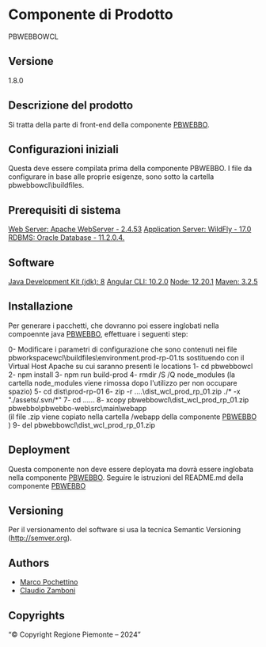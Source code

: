 # Componente di Prodotto
PBWEBBOWCL

## Versione
1.8.0

## Descrizione del prodotto
Si tratta della parte di front-end della componente [PBWEBBO](../pbwebbo). 

## Configurazioni iniziali
Questa deve essere compilata prima della componente PBWEBBO. I file da configurare in base alle proprie esigenze, sono sotto la cartella pbwebbowcl\buildfiles.

## Prerequisiti di sistema
[Web Server: Apache WebServer - 2.4.53](https://www.apache.org)
[Application Server: WildFly - 17.0](https://www.wildfly.org/)
[RDBMS: Oracle Database - 11.2.0.4.](https://www.oracle.org)
## Software
[Java Development Kit (jdk): 8](https://www.oracle.org)
[Angular CLI: 10.2.0](https://angular.io)
[Node: 12.20.1](https://nodejs.org)
[Maven: 3.2.5](https://maven.apache.org)

## Installazione
Per generare i pacchetti, che dovranno poi essere inglobati nella compoennte java [PBWEBBO](../pbwebbo), effettuare i seguenti step:

0- Modificare i parametri di configurazione che sono contenuti nei file pbworkspacewcl\buildfiles\environment.prod-rp-01.ts sostituendo <vh-di prod> con  il Virtual Host Apache su cui saranno presenti le locations
1- cd pbwebbowcl
2- npm install
3- npm run build-prod
4- rmdir /S /Q node_modules
   (la cartella node_modules viene rimossa dopo l'utilizzo per non occupare spazio)
5- cd dist\prod-rp-01
6- zip -r ..\..\dist_wcl_prod_rp_01.zip ./* -x "./assets/.svn/*"
7- cd ..\..\..
8- xcopy pbwebbowcl\dist_wcl_prod_rp_01.zip pbwebbo\pbwebbo-web\src\main\webapp\
   (il file .zip viene copiato nella cartella /webapp della componente [PBWEBBO](../pbwebbo) )
9- del pbwebbowcl\dist_wcl_prod_rp_01.zip

## Deployment
Questa componente non deve essere deployata ma dovrà essere inglobata nella componente [PBWEBBO](../pbwebbo).
Seguire le istruzioni del README.md della componente [PBWEBBO](../pbwebbo)

## Versioning
Per il versionamento del software si usa la tecnica Semantic Versioning (http://semver.org).

## Authors
* [Marco Pochettino](mailto:marco.pochettino@csi.it)
* [Claudio Zamboni](mailto:claudio.zamboni@csi.it)

## Copyrights
“© Copyright Regione Piemonte – 2024”